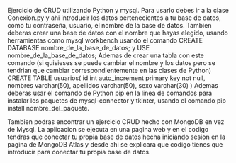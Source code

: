 Ejercicio de CRUD utilizando Python y mysql.
Para usarlo debes ir a la clase Conexion.py y ahi introducir los datos pertenecientes a tu base de datos, como tu contraseña, usuario, el nombre de la base de datos.
Tambien deberas crear una base de datos con el nombre que hayas elegido, usando herramientas como mysql workbench usando el comando CREATE DATABASE nombre_de_la_base_de_datos; y USE nombre_de_la_base_de_datos;
Ademas de crear una tabla con este comando (si quisieses se puede cambiar el nombre y los datos pero se tendrian que cambiar correspondientemente en las clases de Python) 
CREATE TABLE usuarios(
id int auto_increment primary key not null,
nombres varchar(50),
apellidos varchar(50),
sexo varchar(30)
)
Ademas deberas usar el comando de Python pip en la linea de comandos para instalar los paquetes de mysql-connector y tkinter, usando el comando pip install nombre_del_paquete.


Tambien podras encontrar un ejercicio CRUD hecho con MongoDB en vez de Mysql. La aplicacion se ejecuta en una pagina web y en el codigo tendras que conectar tu propia base de datos hecha iniciando sesion en la pagina de MongoDB Atlas y desde ahi se explicara que codigo tienes que introducir para conectar tu propia base de datos.

